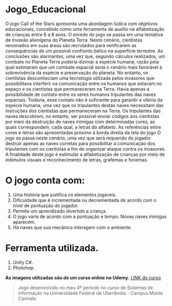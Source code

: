 # Jogo_Educacional

O jogo Call of the Stars apresenta uma abordagem lúdica com objetivos educacionais,
concebido como uma ferramenta de auxílio na alfabetização de crianças entre 6 a 8
anos.
O enredo do jogo se passa em uma tentativa de invasão alienígena do Planeta Terra.
Neste cenário, cientistas renomados em suas áreas são recrutados para verificarem
as consequências de um possível confronto bélico na superfície terrestre. As
conclusões são alarmantes, uma vez que, segundo cálculos realizados, um combate
no Planeta Terra poderia dizimar a espécie humana, razão pela qual estimaram que
um combate espacial seria o cenário mais favorável à sobrevivência da espécie e
preservação do planeta.
No entanto, os cientistas desconheciam uma tecnologia utilizada pelos invasores que
possibilitava interferir na comunicação entre os humanos que estavam no espaço e
os cientistas que permaneceram na Terra. Havia apenas a possibilidade de contato
entre os seres humanos tripulantes das naves espaciais. Todavia, esse contato não é
suficiente para garantir a vitória da espécie humana, uma vez que os tripulantes destas
naves necessitam das instruções dos cientistas que permaneceram na Terra. Os
tripulantes das naves descobrem, no entanto, ser possível enviar códigos aos
cientistas por meio da destruição de naves inimigas com determinadas cores, as quais
correspondem, cada qual, a letras do alfabeto. As referências entre cores e letras são
apresentadas próximo à borda direita da tela do jogo
O jogo se passa neste cenário, uma vez que será requerido do jogador destruir apenas
as naves corretas para possibilitar a comunicação dos tripulantes com os cientistas a
fim de organizar ataque contra os invasores. A finalidade deste jogo é estimular a
alfabetização de crianças por meio de estímulos visuais e reconhecimento de letras,
grafemas e fonemas. 

# O jogo conta com:
  1. Uma história que justifica os elementos jogáveis.
  2. Dificuldade que é incrementada ou decrementada de acordo com o nível de pontuação do jogador.
  3. Permite um aprendizado divertido a criança.
  4. O jogo varia de acordo com a pontuação e tempo. Novas naves inimigas aparecem.
  5. Há naves que sua mecânica interagem com o ambiente.

# Ferramenta utilizada.
1. Unity C#.
2. Photohop.

**As imagens utilizadas são de um curso online no Udemy.**
[LINK do curso](https://www.udemy.com/course/o-guia-definitivo-para-desenvolvimento-de-jogos-com-unity/)

> Jogo desenvolvido no meu 4º período no curso de Sistemas de Informação na Universidade Federal de Uberlândia - Campus Monte Carmelo
